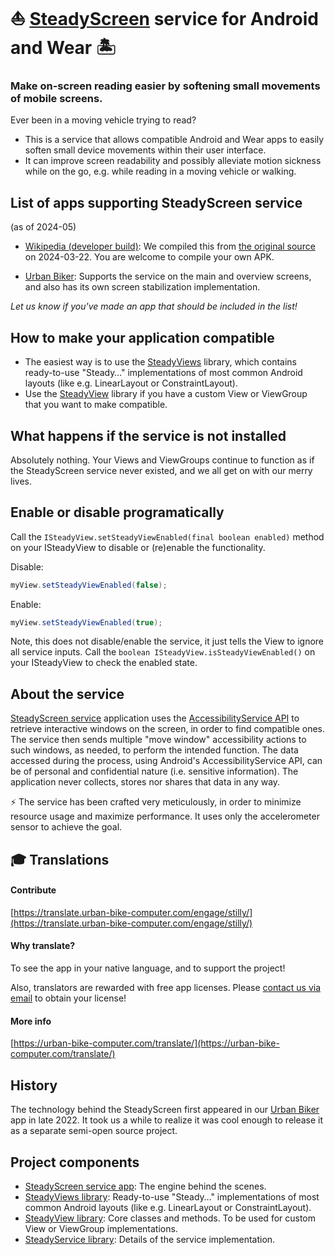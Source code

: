 # ⛵ [SteadyScreen](https://play.google.com/store/apps/details?id=com.sublimis.steadyscreen) service for Android and Wear 🏝️

### Make on-screen reading easier by softening small movements of mobile screens.


Ever been in a moving vehicle trying to read?


- This is a service that allows compatible Android and Wear apps to easily soften small device movements within their user interface.
- It can improve screen readability and possibly alleviate motion sickness while on the go, e.g. while reading in a moving vehicle or walking.


## List of apps supporting SteadyScreen service

(as of 2024-05)

- [Wikipedia (developer build)](https://github.com/Sublimis/SteadyScreen/tree/main/wikipedia-android): We compiled this from [the original source](https://github.com/Sublimis/apps-android-wikipedia) on 2024-03-22. You are welcome to compile your own APK.

- [Urban Biker](https://urban-bike-computer.com/): Supports the service on the main and overview screens, and also has its own screen stabilization implementation.

*Let us know if you've made an app that should be included in the list!*

## How to make your application compatible

- The easiest way is to use the [SteadyViews](https://github.com/Sublimis/SteadyViews) library, which contains ready-to-use "Steady…" implementations of most common Android layouts (like e.g. LinearLayout or ConstraintLayout).
- Use the [SteadyView](https://github.com/Sublimis/SteadyView) library if you have a custom View or ViewGroup that you want to make compatible.


## What happens if the service is not installed

Absolutely nothing. Your Views and ViewGroups continue to function as if the SteadyScreen service never existed, and we all get on with our merry lives.


## Enable or disable programatically

Call the `ISteadyView.setSteadyViewEnabled(final boolean enabled)` method on your ISteadyView to disable or (re)enable the functionality.

Disable:
```java
myView.setSteadyViewEnabled(false);
```

Enable:
```java
myView.setSteadyViewEnabled(true);
```

Note, this does not disable/enable the service, it just tells the View to ignore all service inputs.
Call the `boolean ISteadyView.isSteadyViewEnabled()` on your ISteadyView to check the enabled state.


## About the service

[SteadyScreen service](https://play.google.com/store/apps/details?id=com.sublimis.steadyscreen) application uses the [AccessibilityService API](https://developer.android.com/reference/android/accessibilityservice/AccessibilityService) to retrieve interactive windows on the screen, in order to find compatible ones. The service then sends multiple "move window" accessibility actions to such windows, as needed, to perform the intended function. The data accessed during the process, using Android's AccessibilityService API, can be of personal and confidential nature (i.e. sensitive information). The application never collects, stores nor shares that data in any way.

⚡ The service has been crafted very meticulously, in order to minimize resource usage and maximize performance. It uses only the accelerometer sensor to achieve the goal.


##  :mortar_board: Translations

#### Contribute

[https://translate.urban-bike-computer.com/engage/stilly/](https://translate.urban-bike-computer.com/engage/stilly/)


#### Why translate?

To see the app in your native language, and to support the project!

Also, translators are rewarded with free app licenses. Please [contact us via email](mailto:contact@urban-bike-computer.com?subject=Stilly_translation_license_request) to obtain your license!


#### More info

[https://urban-bike-computer.com/translate/](https://urban-bike-computer.com/translate/)



## History

The technology behind the SteadyScreen first appeared in our [Urban Biker](https://urban-bike-computer.com/) app in late 2022. It took us a while to realize it was cool enough to release it as a separate semi-open source project.


## Project components

- [SteadyScreen service app](https://play.google.com/store/apps/details?id=com.sublimis.steadyscreen): The engine behind the scenes.
- [SteadyViews library](https://github.com/Sublimis/SteadyViews): Ready-to-use "Steady…" implementations of most common Android layouts (like e.g. LinearLayout or ConstraintLayout).
- [SteadyView library](https://github.com/Sublimis/SteadyView): Core classes and methods. To be used for custom View or ViewGroup implementations.
- [SteadyService library](https://github.com/Sublimis/SteadyService): Details of the service implementation.
